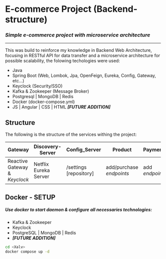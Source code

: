 # E-commerce Project (Backend-structure)
### _Simple e-commerce project with microservice architecture_ 

---

This was build to reinforce my knowledge in Backend Web Architecture, focusing in RESTful API for data transfer and a microservice architecture for possible scalability, the folowing techologies were used:

- Java
- Spring Boot (Web, Lombok, Jpa, OpenFeign, Eureka, Config, Gateway, etc...)
- Keyclock (Security/SSO)
- Kafka & Zookeeper (Message Broker)
- Postgresql | MongoDB | Redis
- Docker (docker-compose.yml)
- JS | Angular | CSS | HTML ***[FUTURE ADDITION]***

## Structure

The following is the structure of the services withing the project:

| Gateway | Discovery-Server | Config_Server | Product | Payment | Customer | Order | Cart | Notification | Discount |
| ------ | ------ | ------ | ------ | ------ | ------ | ------ | ------ | ------ | ------ |
| Reactive Gateway & _Keyclock_ | Netflix Eureka Server | /settings [repository] | add/purchase _endpoints_ | add _endpoint_ | add/findById/ findByCpfCnpj _endpoints_ | add _enpoint_ & OpenFeign | Redis | Kafka & Mail notification | add/ getDiscountByProductId _endpoints_|

## Docker - SETUP
##### Use docker to start daemon & configure all necessaries technologies:
- Kafka & Zookeeper
- Keyclock
- PostgreSQL | MongoDB | Redis
- ***[FUTURE ADDITION]***

```sh
cd <Xalv>
docker compose up -d
